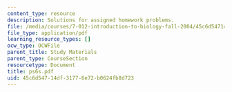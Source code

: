 ```yaml
---
content_type: resource
description: Solutions for assigned homework problems.
file: /media/courses/7-012-introduction-to-biology-fall-2004/45c6d54714df31776e72b0624fb8d723_ps6s.pdf
file_type: application/pdf
learning_resource_types: []
ocw_type: OCWFile
parent_title: Study Materials
parent_type: CourseSection
resourcetype: Document
title: ps6s.pdf
uid: 45c6d547-14df-3177-6e72-b0624fb8d723
---
```

